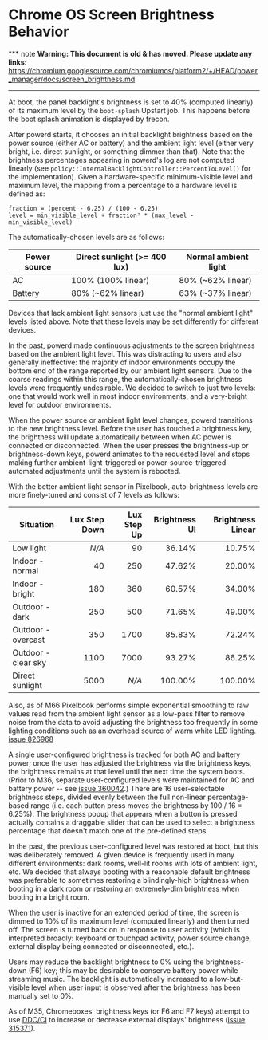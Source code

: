 # Chrome OS Screen Brightness Behavior

*** note
**Warning: This document is old & has moved.  Please update any links:**<br>
https://chromium.googlesource.com/chromiumos/platform2/+/HEAD/power_manager/docs/screen_brightness.md
***

At boot, the panel backlight's brightness is set to 40% (computed linearly) of
its maximum level by the `boot-splash` Upstart job. This happens before the boot
splash animation is displayed by frecon.

After powerd starts, it chooses an initial backlight brightness based on the
power source (either AC or battery) and the ambient light level (either very
bright, i.e. direct sunlight, or something dimmer than that). Note that the
brightness percentages appearing in powerd's log are not computed linearly (see
`policy::InternalBacklightController::PercentToLevel()` for the implementation).
Given a hardware-specific minimum-visible level and maximum level, the mapping
from a percentage to a hardware level is defined as:

```
fraction = (percent - 6.25) / (100 - 6.25)
level = min_visible_level + fraction² * (max_level - min_visible_level)
```

The automatically-chosen levels are as follows:

| Power source | Direct sunlight (>= 400 lux) | Normal ambient light |
|--------------|------------------------------|----------------------|
| AC           | 100% (100% linear)           | 80% (~62% linear)    |
| Battery      | 80% (~62% linear)            | 63% (~37% linear)    |

Devices that lack ambient light sensors just use the "normal ambient light"
levels listed above. Note that these levels may be set differently for different
devices.

In the past, powerd made continuous adjustments to the screen brightness based
on the ambient light level. This was distracting to users and also generally
ineffective: the majority of indoor environments occupy the bottom end of the
range reported by our ambient light sensors. Due to the coarse readings within
this range, the automatically-chosen brightness levels were frequently
undesirable. We decided to switch to just two levels: one that would work well
in most indoor environments, and a very-bright level for outdoor environments.

When the power source or ambient light level changes, powerd transitions to the
new brightness level. Before the user has touched a brightness key, the
brightness will update automatically between when AC power is connected or
disconnected. When the user presses the brightness-up or brightness-down keys,
powerd animates to the requested level and stops making further
ambient-light-triggered or power-source-triggered automated adjustments until
the system is rebooted.

With the better ambient light sensor in Pixelbook, auto-brightness levels are
more finely-tuned and consist of 7 levels as follows:

|Situation          |Lux Step Down|Lux Step Up|Brightness UI|Brightness Linear|
|-------------------|------------:|----------:|------------:|----------------:|
|Low light          |   *N/A*     |      90   |   36.14%    |      10.75%     |
|Indoor - normal    |      40     |     250   |   47.62%    |      20.00%     |
|Indoor - bright    |     180     |     360   |   60.57%    |      34.00%     |
|Outdoor - dark     |     250     |     500   |   71.65%    |      49.00%     |
|Outdoor - overcast |     350     |    1700   |   85.83%    |      72.24%     |
|Outdoor - clear sky|    1100     |    7000   |   93.27%    |      86.25%     |
|Direct sunlight    |    5000     |   *N/A*   |  100.00%    |     100.00%     |

Also, as of M66 Pixelbook performs simple exponential smoothing to raw values
read from the ambient light sensor as a low-pass filter to remove noise from
the data to avoid adjusting the brightness too frequently in some lighting
conditions such as an overhead source of warm white LED lighting. [issue 826968]

A single user-configured brightness is tracked for both AC and battery power;
once the user has adjusted the brightness via the brightness keys, the
brightness remains at that level until the next time the system boots. (Prior to
M36, separate user-configured levels were maintained for AC and battery power --
see [issue 360042].) There are 16 user-selectable
brightness steps, divided evenly between the full non-linear percentage-based
range (i.e. each button press moves the brightness by 100 / 16 = 6.25%). The
brightness popup that appears when a button is pressed actually contains a
draggable slider that can be used to select a brightness percentage that doesn't
match one of the pre-defined steps.

In the past, the previous user-configured level was restored at boot, but this
was deliberately removed. A given device is frequently used in many different
environments: dark rooms, well-lit rooms with lots of ambient light, etc. We
decided that always booting with a reasonable default brightness was preferable
to sometimes restoring a blindingly-high brightness when booting in a dark room
or restoring an extremely-dim brightness when booting in a bright room.

When the user is inactive for an extended period of time, the screen is dimmed
to 10% of its maximum level (computed linearly) and then turned off. The screen
is turned back on in response to user activity (which is interpreted broadly:
keyboard or touchpad activity, power source change, external display being
connected or disconnected, etc.).

Users may reduce the backlight brightness to 0% using the brightness-down (F6)
key; this may be desirable to conserve battery power while streaming music. The
backlight is automatically increased to a low-but-visible level when user input
is observed after the brightness has been manually set to 0%.

As of M35, Chromeboxes' brightness keys (or F6 and F7 keys) attempt to use
[DDC/CI] to increase or decrease external displays' brightness ([issue 315371]).

[issue 360042]: https://crbug.com/360042
[DDC/CI]: https://en.wikipedia.org/wiki/Display_Data_Channel#DDC.2FCI
[issue 315371]: https://crbug.com/315371
[issue 826968]: https://crbug.com/826968
